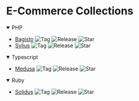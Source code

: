 # E-Commerce Collections

<details open>
  <summary>PHP</summary>
  
  - [Bagisto](https://github.com/bagisto/bagisto)  ![Tag](https://img.shields.io/github/v/tag/bagisto/bagisto) ![Release](https://img.shields.io/github/v/release/bagisto/bagisto) ![Star](https://img.shields.io/github/stars/bagisto/bagisto)
  - [Sylius](https://github.com/sylius/sylius)  ![Tag](https://img.shields.io/github/v/tag/sylius/sylius) ![Release](https://img.shields.io/github/v/release/sylius/sylius) ![Star](https://img.shields.io/github/stars/sylius/sylius)
</details>

<details open>
  <summary>Typescript</summary>
  
  - [Medusa](https://github.com/medusajs/medusa)  ![Tag](https://img.shields.io/github/v/tag/medusajs/medusa) ![Release](https://img.shields.io/github/v/release/medusajs/medusa) ![Star](https://img.shields.io/github/stars/medusajs/medusa)
</details>

<details open>
  <summary>Ruby</summary>
  
  - [Solidus](https://github.com/solidusio/solidus)  ![Tag](https://img.shields.io/github/v/tag/solidusio/solidus) ![Release](https://img.shields.io/github/v/release/solidusio/solidus) ![Star](https://img.shields.io/github/stars/solidusio/solidus)
</details>
